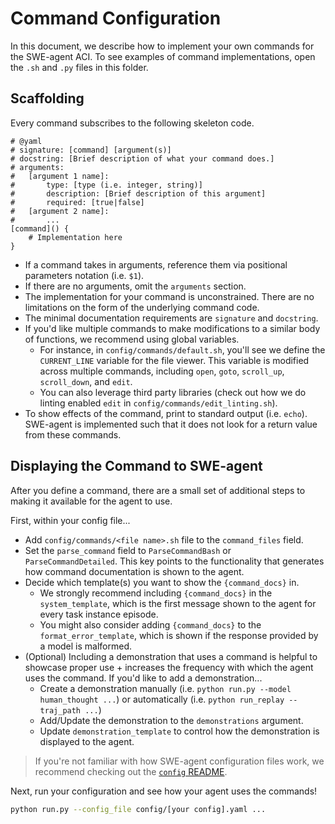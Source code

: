 # Command Configuration
In this document, we describe how to implement your own commands for the SWE-agent ACI.
To see examples of command implementations, open the `.sh` and `.py` files in this folder.

## Scaffolding
Every command subscribes to the following skeleton code.
```shell
# @yaml
# signature: [command] [argument(s)]
# docstring: [Brief description of what your command does.]
# arguments:
#   [argument 1 name]:
#       type: [type (i.e. integer, string)]
#       description: [Brief description of this argument]
#       required: [true|false]
#   [argument 2 name]:
#       ...
[command]() {
    # Implementation here
}
```
* If a command takes in arguments, reference them via positional parameters notation (i.e. `$1`).
* If there are no arguments, omit the `arguments` section.
* The implementation for your command is unconstrained. There are no limitations on the form of the underlying command code.
* The minimal documentation requirements are `signature` and `docstring`.
* If you'd like multiple commands to make modifications to a similar body of functions, we recommend using global variables.
    * For instance, in `config/commands/default.sh`, you'll see we define the `CURRENT_LINE` variable for the file viewer. This variable is modified across multiple commands, including `open`, `goto`, `scroll_up`, `scroll_down`, and `edit`.
    * You can also leverage third party libraries (check out how we do linting enabled `edit` in `config/commands/edit_linting.sh`).
* To show effects of the command, print to standard output (i.e. `echo`). SWE-agent is implemented such that it does not look for a return value from these commands.

## Displaying the Command to SWE-agent
After you define a command, there are a small set of additional steps to making it available for the agent to use.

First, within your config file...
* Add `config/commands/<file name>.sh` file to the `command_files` field.
* Set the `parse_command` field to `ParseCommandBash` or `ParseCommandDetailed`. This key points to the functionality that generates how command documentation is shown to the agent.
* Decide which template(s) you want to show the `{command_docs}` in.
    * We strongly recommend including `{command_docs}` in the `system_template`, which is the first message shown to the agent for every task instance episode.
    * You might also consider adding `{command_docs}` to the `format_error_template`, which is shown if the response provided by a model is malformed.
* (Optional) Including a demonstration that uses a command is helpful to showcase proper use + increases the frequency with which the agent uses the command. If you'd like to add a demonstration...
    * Create a demonstration manually (i.e. `python run.py --model human_thought ...`) or automatically (i.e. `python run_replay --traj_path ...`)
    * Add/Update the demonstration to the `demonstrations` argument.
    * Update `demonstration_template` to control how the demonstration is displayed to the agent.

> If you're not familiar with how SWE-agent configuration files work, we recommend checking out the [`config` README](https://github.com/princeton-nlp/SWE-agent/tree/main/config).

Next, run your configuration and see how your agent uses the commands!
```bash
python run.py --config_file config/[your config].yaml ...
```
